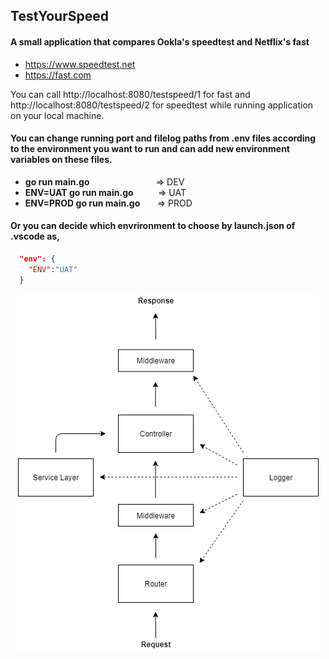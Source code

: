 ## TestYourSpeed

#### A small application that compares Ookla's speedtest and Netflix's fast
* https://www.speedtest.net
* https://fast.com

You can call http://localhost:8080/testspeed/1 for fast and http://localhost:8080/testspeed/2 for speedtest while running application on your local machine.


#### You can change running port and filelog paths from .env files according to the environment you want to run and can add new environment variables on these files.
* **go run main.go** &nbsp; &nbsp; &nbsp; &nbsp; &nbsp; &nbsp; &nbsp; &nbsp; &nbsp; &nbsp; &nbsp; &nbsp; &nbsp; => DEV
* **ENV=UAT go run main.go** &nbsp; &nbsp; &nbsp; &nbsp; &nbsp;=> UAT
* **ENV=PROD go run main.go** &nbsp; &nbsp; &nbsp; => PROD

#### Or you can decide which envrironment to choose by launch.json of .vscode as,
```json
  "env": {
    "ENV":"UAT"
  }
```
<p align="center">
  <img src="https://github.com/frkn2076/TestYourSpeed/blob/master/image.png">
</p>
